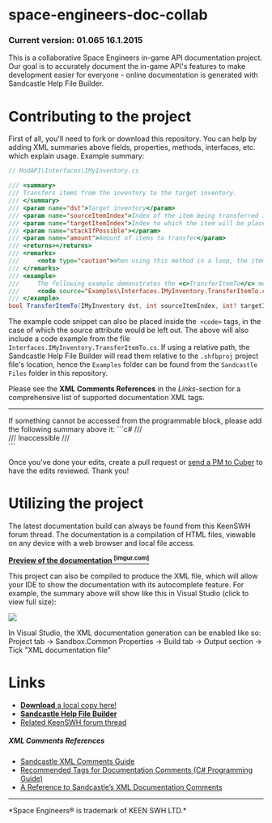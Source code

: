 # space-engineers-doc-collab
### Current version: 01.065 16.1.2015
This is a collaborative Space Engineers in-game API documentation project.
Our goal is to accurately document the in-game API's features to make development easier for everyone - online documentation is generated with Sandcastle Help File Builder.

# Contributing to the project
First of all, you'll need to fork or download this repository.
You can help by adding XML summaries above fields, properties, methods, interfaces, etc. which explain usage.
Example summary:
```c#
// ModAPI\Interfaces\IMyInventory.cs

/// <summary>
/// Transfers items from the inventory to the target inventory.
/// </summary>
/// <param name="dst">Target inventory</param>
/// <param name="sourceItemIndex">Index of the item being transferred in the source inventory</param>
/// <param name="targetItemIndex">Index to which the item will be placed in the target inventory</param>
/// <param name="stackIfPossible"></param>
/// <param name="amount">Amount of items to transfer</param>
/// <returns></returns>
/// <remarks>
/// 	<note type="caution">When using this method in a loop, the item indexes will change as the inventory automatically fills the empty inventory spaces left by item transfers. It is thus recommended to set <paramref name="sourceItemIndex"/> to zero when iterating over every element in the inventory.</note>
/// </remarks>
/// <example>
/// 	The following example demonstrates the <c>TransferItemTo</c> method.
/// 	<code source="Examples\Interfaces.IMyInventory.TransferItemTo.cs" lang="cs"></code>
/// </example>
bool TransferItemTo(IMyInventory dst, int sourceItemIndex, int? targetItemIndex = null, bool? stackIfPossible = null, MyFixedPoint? amount = null);
```
The example code snippet can also be placed inside the` <code>` tags, in the case of which the source attribute would be left out. The above will also include a code example from the file `Interfaces.IMyInventory.TransferItemTo.cs`. If using a relative path, the Sandcastle Help File Builder will read them relative to the `.shfbproj` project file's location, hence the `Examples` folder can be found from the `Sandcastle Files` folder in this repository.

Please see the **XML Comments References** in the *Links*-section for a comprehensive list of supported documentation XML tags.
<hr>
If something cannot be accessed from the programmable block, please add the following summary above it:
```c#
/// <summary>
/// Inaccessible
/// </summary>
```

Once you've done your edits, create a pull request or [send a PM to Cuber](http://forums.keenswh.com/pm?userid=3302466) to have the edits reviewed. Thank you!
# Utilizing the project
The latest documentation build can always be found from this KeenSWH forum thread. The documentation is a compilation of HTML files, viewable on any device with a web browser and local file access.

**[Preview of the documentation <sup>[imgur.com]</sup>](http://i.imgur.com/2TZxrJq.png)**

This project can also be compiled to produce the XML file, which will allow your IDE to show the documentation with its autocomplete feature.
For example, the summary above will show like this in Visual Studio (click to view full size):

![](http://i.imgur.com/hWPSJcB.png)

In Visual Studio, the XML documentation generation can be enabled like so: Project tab -> Sandbox.Common Properties -> Build tab -> Output section -> Tick "XML documentation file"

# Links
* [**Download** a local copy here!](https://github.com/jCuber/space-engineers-doc-collab/tree/gh-pages)
* [**Sandcastle Help File Builder**](https://shfb.codeplex.com/)
* [Related KeenSWH forum thread](http://forums.keenswh.com/post?id=7224725)

##### XML Comments References
* [Sandcastle XML Comments Guide](http://www.ewoodruff.us/xmlcommentsguide/html/4268757F-CE8D-4E6D-8502-4F7F2E22DDA3.htm)
* [Recommended Tags for Documentation Comments (C# Programming Guide)](http://msdn.microsoft.com/en-us/library/5ast78ax.aspx)
* [A Reference to Sandcastle’s XML Documentation Comments](http://www.red-gate.com/assets/products/dotnet-development/ants-performance-profiler/entrypage/assets/pdfs/sandcastle-wallchart.pdf)

<hr>
*Space Engineers® is trademark of KEEN SWH LTD.*
